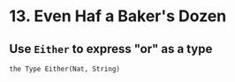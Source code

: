 # 13. Even Haf a Baker's Dozen

## Use `Either` to express "or" as a type

``` cicada
the Type Either(Nat, String)
```
